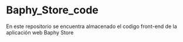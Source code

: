 # Baphy_Store_code
En este repositorio se encuentra almacenado el codigo front-end de la aplicación web Baphy Store
